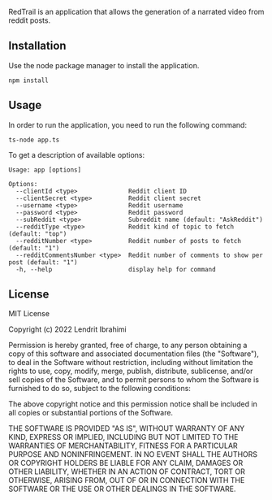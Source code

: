 RedTrail is an application that allows the generation of a narrated video from reddit posts.

## Installation

Use the node package manager to install the application.

```
npm install
```

## Usage

In order to run the application, you need to run the following command:

```
ts-node app.ts
```

To get a description of available options:

```
Usage: app [options]

Options:
  --clientId <type>              Reddit client ID
  --clientSecret <type>          Reddit client secret
  --username <type>              Reddit username
  --password <type>              Reddit password
  --subReddit <type>             Subreddit name (default: "AskReddit")
  --redditType <type>            Reddit kind of topic to fetch (default: "top")
  --redditNumber <type>          Reddit number of posts to fetch (default: "1")
  --redditCommentsNumber <type>  Reddit number of comments to show per post (default: "1")
  -h, --help                     display help for command
```

## License
MIT License

Copyright (c) 2022 Lendrit Ibrahimi

Permission is hereby granted, free of charge, to any person obtaining a copy
of this software and associated documentation files (the "Software"), to deal
in the Software without restriction, including without limitation the rights
to use, copy, modify, merge, publish, distribute, sublicense, and/or sell
copies of the Software, and to permit persons to whom the Software is
furnished to do so, subject to the following conditions:

The above copyright notice and this permission notice shall be included in all
copies or substantial portions of the Software.

THE SOFTWARE IS PROVIDED "AS IS", WITHOUT WARRANTY OF ANY KIND, EXPRESS OR
IMPLIED, INCLUDING BUT NOT LIMITED TO THE WARRANTIES OF MERCHANTABILITY,
FITNESS FOR A PARTICULAR PURPOSE AND NONINFRINGEMENT. IN NO EVENT SHALL THE
AUTHORS OR COPYRIGHT HOLDERS BE LIABLE FOR ANY CLAIM, DAMAGES OR OTHER
LIABILITY, WHETHER IN AN ACTION OF CONTRACT, TORT OR OTHERWISE, ARISING FROM,
OUT OF OR IN CONNECTION WITH THE SOFTWARE OR THE USE OR OTHER DEALINGS IN THE
SOFTWARE.
